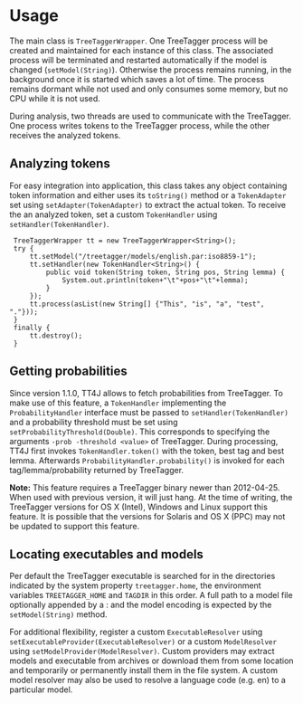 # Usage #

The main class is `TreeTaggerWrapper`. One TreeTagger process will be created and maintained for each instance of this class. The associated process will be terminated and restarted automatically if the model is changed (`setModel(String)`). Otherwise the process remains running, in the background once it is started which saves a lot of time. The process remains dormant while not used and only consumes some memory, but no CPU while it is not used.

During analysis, two threads are used to communicate with the TreeTagger. One process writes tokens to the TreeTagger process, while the other receives the analyzed tokens.

## Analyzing tokens ##

For easy integration into application, this class takes any object containing token information and either uses its `toString()` method or a `TokenAdapter` set using `setAdapter(TokenAdapter)` to extract the actual token. To receive the an analyzed token, set a custom `TokenHandler` using `setHandler(TokenHandler)`.

```
 TreeTaggerWrapper tt = new TreeTaggerWrapper<String>();
 try {
     tt.setModel("/treetagger/models/english.par:iso8859-1");
     tt.setHandler(new TokenHandler<String>() {
         public void token(String token, String pos, String lemma) {
             System.out.println(token+"\t"+pos+"\t"+lemma);
         }
     });
     tt.process(asList(new String[] {"This", "is", "a", "test", "."}));
 }
 finally {
     tt.destroy();
 }
```

## Getting probabilities ##

Since version 1.1.0, TT4J allows to fetch probabilities from TreeTagger. To make use of this feature, a `TokenHandler` implementing the `ProbabilityHandler` interface must be passed to `setHandler(TokenHandler)` and a probability threshold must be set using `setProbabilityThreshold(Double)`. This corresponds to specifying the arguments `-prob -threshold <value>` of TreeTagger. During processing, TT4J first invokes `TokenHandler.token()` with the token, best tag and best lemma. Afterwards `ProbabilityHandler.probability()` is invoked for each tag/lemma/probability returned by TreeTagger.

**Note:** This feature requires a TreeTagger binary newer than 2012-04-25. When used with previous version, it will just hang. At the time of writing, the TreeTagger versions for OS X (Intel), Windows and Linux support this feature. It is possible that the versions for Solaris and OS X (PPC) may not be updated to support this feature.

## Locating executables and models ##

Per default the TreeTagger executable is searched for in the directories indicated by the system property `treetagger.home`, the environment variables `TREETAGGER_HOME` and `TAGDIR` in this order. A full path to a model file optionally appended by a : and the model encoding is expected by the `setModel(String)` method.

For additional flexibility, register a custom `ExecutableResolver` using `setExecutableProvider(ExecutableResolver)` or a custom `ModelResolver` using `setModelProvider(ModelResolver)`. Custom providers may extract models and executable from archives or download them from some location and temporarily or permanently install them in the file system. A custom model resolver may also be used to resolve a language code (e.g. en) to a particular model.